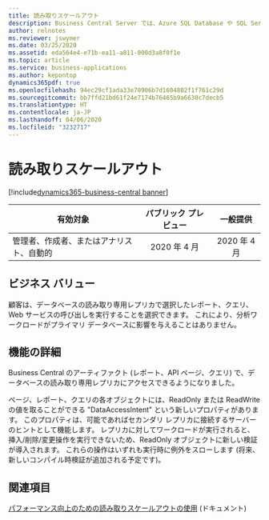 ```yaml
---
title: 読み取りスケールアウト
description: Business Central Server では、Azure SQL Database や SQL Server (使用可能な場合) で読み取り専用のレプリカを使用できます。
author: relnotes
ms.reviewer: jswymer
ms.date: 03/25/2020
ms.assetid: eda564e4-e71b-ea11-a811-000d3a8f0f1e
ms.topic: article
ms.service: business-applications
ms.author: kepontop
dynamics365pdf: true
ms.openlocfilehash: 94ec29cf1ada33e70906b7d1604802f1f761c29d
ms.sourcegitcommit: bb7ffd21bd61f24e7174b76465b9a6630c7decb5
ms.translationtype: HT
ms.contentlocale: ja-JP
ms.lasthandoff: 04/06/2020
ms.locfileid: "3232717"
---
```

# <a name="read-scale-out"></a>読み取りスケールアウト
[!include[dynamics365-business-central banner](../includes/dynamics365-business-central.md)]

| 有効対象    |  パブリック プレビュー | 一般提供 | 
| ---------- | :----------: |:----------: |
|管理者、作成者、またはアナリスト、自動的|2020 年 4 月| 2020 年 4 月|


## <a name="business-value"></a>ビジネス バリュー
<!-- bv start -->
顧客は、データベースの読み取り専用レプリカで選択したレポート、クエリ、Web サービスの呼び出しを実行することを選択できます。 これにより、分析ワークロードがプライマリ データベースに影響を与えることはありません。
<!-- bv end -->



## <a name="feature-details"></a>機能の詳細
<!--feature detail start -->
Business Central のアーティファクト (レポート、API ページ、クエリ) で、データベースの読み取り専用レプリカにアクセスできるようになりました。 

ページ、レポート、クエリの各オブジェクトには、ReadOnly または ReadWrite の値を取ることができる "DataAccessIntent" という新しいプロパティがあります。 このプロパティは、可能であればセカンダリ レプリカに接続するサーバーのヒントとして機能します。 レプリカに対してワークロードが実行されると、挿入/削除/変更操作を実行できないため、ReadOnly オブジェクトに新しい検証が導入されます。 これらの操作はいずれも実行時に例外をスローします (将来、新しいコンパイル時検証が追加される予定です)。
<!--feature detail end -->










## <a name="see-also"></a>関連項目


<!--docs start-->
[パフォーマンス向上のための読み取りスケールアウトの使用](https://docs.microsoft.com/dynamics365/business-central/dev-itpro/administration/database-read-scale-out-overview) (ドキュメント)
<!--docs end-->


